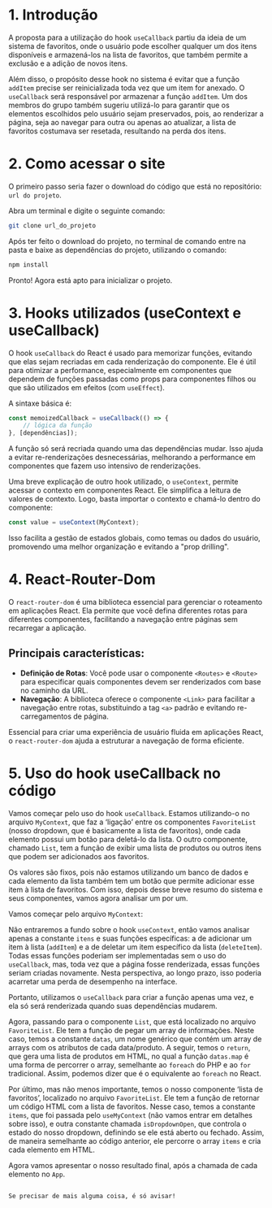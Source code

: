 # 1. Introdução
A proposta para a utilização do hook `useCallback` partiu da ideia de um sistema de favoritos, onde o usuário pode escolher qualquer um dos itens disponíveis e armazená-los na lista de favoritos, que também permite a exclusão e a adição de novos itens.

Além disso, o propósito desse hook no sistema é evitar que a função `addItem` precise ser reinicializada toda vez que um item for anexado. O `useCallback` será responsável por armazenar a função `addItem`. Um dos membros do grupo também sugeriu utilizá-lo para garantir que os elementos escolhidos pelo usuário sejam preservados, pois, ao renderizar a página, seja ao navegar para outra ou apenas ao atualizar, a lista de favoritos costumava ser resetada, resultando na perda dos itens.

# 2. Como acessar o site
O primeiro passo seria fazer o download do código que está no repositório: `url do projeto`.

Abra um terminal e digite o seguinte comando:
```bash
git clone url_do_projeto
```
Após ter feito o download do projeto, no terminal de comando entre na pasta e baixe as dependências do projeto, utilizando o comando:
```bash
npm install
```
Pronto! Agora está apto para inicializar o projeto.

# 3. Hooks utilizados (useContext e useCallback)
O hook `useCallback` do React é usado para memorizar funções, evitando que elas sejam recriadas em cada renderização do componente. Ele é útil para otimizar a performance, especialmente em componentes que dependem de funções passadas como props para componentes filhos ou que são utilizados em efeitos (com `useEffect`).

A sintaxe básica é:
```javascript
const memoizedCallback = useCallback(() => {
    // lógica da função 
}, [dependências]);
```
A função só será recriada quando uma das dependências mudar. Isso ajuda a evitar re-renderizações desnecessárias, melhorando a performance em componentes que fazem uso intensivo de renderizações.

Uma breve explicação de outro hook utilizado, o `useContext`, permite acessar o contexto em componentes React. Ele simplifica a leitura de valores de contexto. Logo, basta importar o contexto e chamá-lo dentro do componente:
```javascript
const value = useContext(MyContext);
```
Isso facilita a gestão de estados globais, como temas ou dados do usuário, promovendo uma melhor organização e evitando a "prop drilling".

# 4. React-Router-Dom
O `react-router-dom` é uma biblioteca essencial para gerenciar o roteamento em aplicações React. Ela permite que você defina diferentes rotas para diferentes componentes, facilitando a navegação entre páginas sem recarregar a aplicação.

## Principais características:
- **Definição de Rotas**: Você pode usar o componente `<Routes>` e `<Route>` para especificar quais componentes devem ser renderizados com base no caminho da URL.
- **Navegação**: A biblioteca oferece o componente `<Link>` para facilitar a navegação entre rotas, substituindo a tag `<a>` padrão e evitando re-carregamentos de página.

Essencial para criar uma experiência de usuário fluida em aplicações React, o `react-router-dom` ajuda a estruturar a navegação de forma eficiente.

# 5. Uso do hook useCallback no código
Vamos começar pelo uso do hook `useCallback`. Estamos utilizando-o no arquivo `MyContext`, que faz a ‘ligação’ entre os componentes `FavoriteList` (nosso dropdown, que é basicamente a lista de favoritos), onde cada elemento possui um botão para deletá-lo da lista. O outro componente, chamado `List`, tem a função de exibir uma lista de produtos ou outros itens que podem ser adicionados aos favoritos.

Os valores são fixos, pois não estamos utilizando um banco de dados e cada elemento da lista também tem um botão que permite adicionar esse item à lista de favoritos. Com isso, depois desse breve resumo do sistema e seus componentes, vamos agora analisar um por um.

Vamos começar pelo arquivo `MyContext`:

Não entraremos a fundo sobre o hook `useContext`, então vamos analisar apenas a constante `itens` e suas funções específicas: a de adicionar um item à lista (`addItem`) e a de deletar um item específico da lista (`deleteItem`). Todas essas funções poderiam ser implementadas sem o uso do `useCallback`, mas, toda vez que a página fosse renderizada, essas funções seriam criadas novamente. Nesta perspectiva, ao longo prazo, isso poderia acarretar uma perda de desempenho na interface.

Portanto, utilizamos o `useCallback` para criar a função apenas uma vez, e ela só será renderizada quando suas dependências mudarem.

Agora, passando para o componente `List`, que está localizado no arquivo `FavoriteList`. Ele tem a função de pegar um array de informações. Neste caso, temos a constante `datas`, um nome genérico que contém um array de arrays com os atributos de cada data/produto. A seguir, temos o `return`, que gera uma lista de produtos em HTML, no qual a função `datas.map` é uma forma de percorrer o array, semelhante ao `foreach` do PHP e ao `for` tradicional. Assim, podemos dizer que é o equivalente ao `foreach` no React.

Por último, mas não menos importante, temos o nosso componente ‘lista de favoritos’, localizado no arquivo `FavoriteList`. Ele tem a função de retornar um código HTML com a lista de favoritos. Nesse caso, temos a constante `items`, que foi passada pelo `useMyContext` (não vamos entrar em detalhes sobre isso), e outra constante chamada `isDropdownOpen`, que controla o estado do nosso dropdown, definindo se ele está aberto ou fechado. Assim, de maneira semelhante ao código anterior, ele percorre o array `items` e cria cada elemento em HTML.

Agora vamos apresentar o nosso resultado final, após a chamada de cada elemento no `App`.
```

Se precisar de mais alguma coisa, é só avisar!